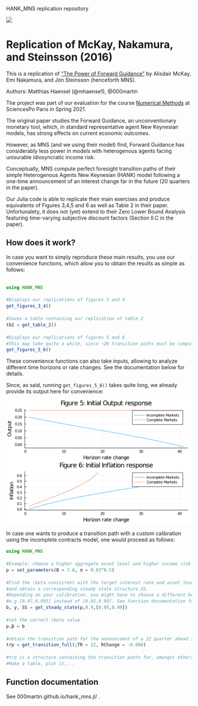 HANK_MNS replication repository

[![](https://img.shields.io/badge/docs-stable-blue.svg)](https://000martin.github.io/HANK_MNS.jl)


# Replication of McKay, Nakamura, and Steinsson (2016)

This is a replication of ["The Power of Forward Guidance"](https://www.aeaweb.org/articles?id=10.1257/aer.20150063) by Alisdair McKay, Emi Nakamura, and Jón Steinsson (henceforth MNS).

Authors:  Matthias Haensel (@mhaense1), @000martin

The project was part of our evaluation for the course [Numerical Methods](https://floswald.github.io/NumericalMethods/) at SciencesPo Paris in Spring 2021.

The original paper studies the Forward Guidance, an unconventionary monetary tool, which, in standard
representative agent New Keynesian models, has strong effects on current economic outcomes.

However, as MNS (and we using their model) find, Forward Guidance has considerably less power in models with
heterogenous agents facing unisurable idiosyncratic income risk.

Conceptually, MNS compute perfect foresight transition paths of their simple Heterogenous Agents New Keynesian (HANK) model following a one-time announcement of an interest change far in the future (20 quarters in the paper).

Our Julia code is able to replicate their main exercises and produce equivalents of Figures 3,4,5 and 6 as well as Table 2 in their paper.
Unfortunalety, it does not (yet) extend to their Zero Lower Bound Analysis featuring time-varying subjective discount factors (Section II.C in the paper).

## How does it work?

In case you want to simply reproduce these main results, you use our convenience functions, which allow you to obtain the results as simple as follows:

```julia

using HANK_MNS

#Displays our replications of figures 3 and 4
get_figures_3_4()

#Saves a table containing our replication of table 2
tb2 = get_table_2()

#Displays our replications of figures 5 and 6
#This may take quite a while, since ~20 transition paths must be computed
get_figures_5_6()

```

These convenience functions can also take inputs, allowing to analyze different time horizons or rate changes. See the documentation below for details.

Since, as said, running `get_figures_5_6()` takes quite long, we already provide
its output here for convenience:

![Replication figs 5 and 6](https://github.com/000martin/HANK_MNS.jl/blob/main/Figures_5_6.png)

In case one wants to produce a transition path with a custom calibration using the incomplete contracts model, one would proceed as follows:

```julia
using HANK_MNS

#Example: choose a higher aggregate asset level and higher income risk
p = set_parameters(B = 7.8, σ = 0.03^0.5)

#Find the \beta consistent with the target interest rate and asset level in steady state
#and obtain a corresponding steady state structure SS.
#Depending on your calibration, you might have to choose a different betaRange,
#e.g [0.97,0.995] instead of [0.95,0.99]. See function documentation for details.
b, y, SS = get_steady_state(p,0.9,[0.95,0.99])

#set the correct \beta value
p.β = b

#obtain the transition path for the announcemnt of a 22 quarter ahead interest rate reduction of 60 basis points.
trp = get_transition_full(;TR = 22, RChange = -0.006)

#trp is a structure containing the transition paths for, amongst others, aggregate output, inflation and the wage rate.
#Make a table, plot it,...
```

## Function documentation

See 000martin.github.io/hank_mns.jl/ .

